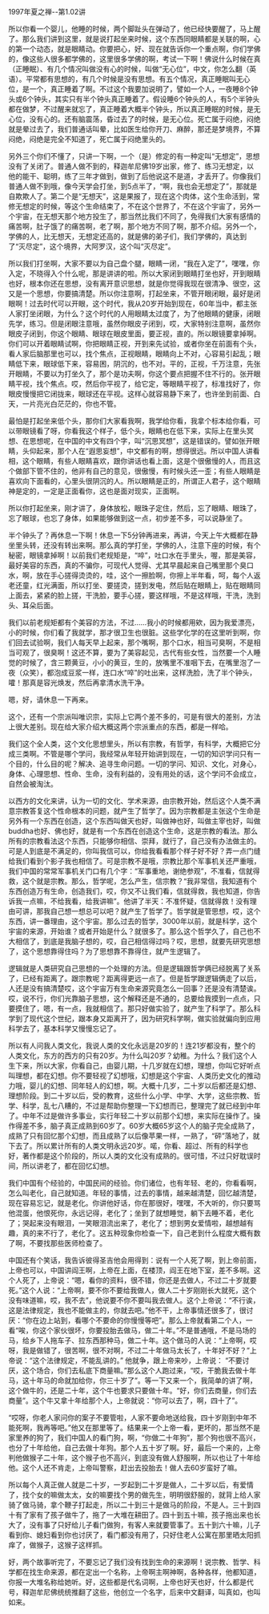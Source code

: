 1997年夏之禅--第1.02讲

所以你看一个婴儿，他睡的时候，两个脚趾头在弹动了，他已经快要醒了，马上醒了。那么我们讲到这里，就是说打起坐来时候，这个东西同眼睛都是关联的啊，心的第一个动态，就是眼睛动。你要把心，好、现在就告诉你一个重点啊，你们学佛的，像这些人很多都学佛的，这里很多学佛的啊，考试一下啊！佛说什么时候在真（正睡眠）、有几个情况叫做没有心的时候，叫做“无心位”，中文，你怎么翻（英语）。平常都有思想的，有几个时候是没有思想。有五个情况，真正睡眠叫无心位，是一个，真正睡着了啊。不过这个我要加说明了，譬如一个人，一夜睡8个钟头或6个钟头，其实只有半个钟头真正睡着了。假设睡6个钟头的人，有5个半钟头都在做梦，不过醒来就忘了，真正睡着大概半个钟头，所以真正睡眠的时候，是无心位，没有心的。还有脑震荡，昏过去了的时候，是无心位。死亡属于闷绝，闷绝就是晕过去了，我们普通话叫晕，比如医生给你开刀、麻醉，那还是梦境界，不算闷绝，闷绝是完全不知道了，死亡属于闷绝里头的。

另外三个你们不懂了，只讲一下啊，一个（是）修定的有一种定叫“无想定”，思想没有了关闭了。普通人做不到的，释迦牟尼佛19岁出家，修了、练习无想定，以他的能干、聪明，练了三年才做到，做到了后他说这不是道，才丢开了。你像我们普通人做不到哦，像今天学会打坐，到5点半了，“啊，我也会无想定了”，那就是自欺欺人了。第二个是“无想天”，这是果报了，现在这个肉体，这个生命活到，常修无想定的时候，等这个生命结束了，不在这个世界了，不在这个宇宙了，另外一个宇宙，在无想天那个地方投生了，那当然比我们不同了，免得我们大家有感情的痛苦啊，肚子饿了的痛苦啊，老了啊，那个地方不同了啊，那不介绍。另外一个，学佛的人，比无想天，无想定还高的，就是佛的弟子们，我们学佛的，真达到了“灭尽定”，这个境界，大阿罗汉，这个叫“灭尽定”。

所以我们打坐啊，大家不要以为自己盘个腿，眼睛一闭，“我在入定了”，嘿嘿，你入定，不晓得入个什么呢，那是讲讲的啦。所以大家闭到眼睛打坐也好，开到眼睛也好，根本你还在思想，没有离开意识思想，就是你觉得我现在很清净、很空，这又是一个思想，你要搞清楚。所以你注意啊，打起坐来，不管开眼闭眼，最好是闭眼啊！过去时代可以开眼，这个时代，我从20岁开始到现在，60年当中，都主张人家打坐闭眼，为什么？这个时代的人用眼睛太过度了，为了他眼睛的健康，闭眼先学，练习。但是闭眼注意哦，虽然你眼皮子闭到，哎，大家特别注意啊，虽然你眼皮子闭到，你这个眼睛、眼球在眼皮里面，要正视，直的。所以眼镜要拿掉啊。你们可以开着眼睛试啊，你把眼睛正视，开到来先试验，或者你坐在前面有个头，看人家后脑那里也可以，找个焦点，正视眼睛，眼睛向上不对，心容易引起乱；眼睛低下来，眼球低下来，容易困，阴沉的，也不对。平的，正视，千万注意，先张开眼睛，不要以为打坐久了，那个是功夫啊，你这个要点把握不住不行的。张开眼睛平视，找个焦点。哎，然后你平视了，给它定，等眼睛平视了，标准找好了，你眼皮慢慢把它闭拢来，眼球还在平视。这样心就容易静下来了，也许坐到前面、白天，一片亮光白茫茫的，你也不管。

最怕是打起坐来低个头，那你们大家看我啊，我学给你看，我拿个标本给你看，可以带眼镜看了呀，你看我这个样子，低个头，眼睛也在低下来，实际上在里头冥想、在思想呢，在中国的中文有四个字，叫“沉思冥想”，这是错误的。譬如张开眼睛，头仰起来，那个人在“遐思妄想”，中文都有的啊，想得很远。所以中国人讲看相，这个眼睛，有些人眼睛喜欢，跟你讲话也看上面，这是个很傲慢的人，而且这个做部下管不住的，他非有自己的意见，很傲慢，有时候头还一歪；有些人眼睛是喜欢向下面看的，心里头很阴沉的人。所以眼睛是正的，所谓正人君子，这个眼睛神是定的，一定是正面看你，这也是面对现实，正面啊。

所以你打起坐来，刚才讲了，身体放松，眼珠子定住，然后，忘了眼睛、眼珠了，忘了眼球，也忘了身体，如果能够做到这一点，初步差不多，可以说静坐了。

半个钟头了？再休息一下啊！休息一下5分钟再进来，再讲，今天上午大概都在静坐里头转，还没有转出来啊。那么真的学打坐，学佛的人，注意下座的时候，有个秘密，眼镜拿掉啊！以前我们老规矩是，“啐”，吐口水在手里头，喔，那是美容，最好美容的东西，真的不骗你，可现代人觉得、尤其早晨起来自己嘴里那个臭口水，啊，放在手心搓得烫烫的，哇，这个一擦脸啊，你擦上半年看，呵，每个人返老还童，红光满面，所以打坐、要搓烫，搓到发电，然后贴在眼睛上，贴在眼睛同上面去，紧紧的脸上搓，干洗脸，要手心搓，要这样哦，不是这样哦，干洗，洗到头、耳朵后面。

我们以前老规矩都有个美容的方法，不过……我小的时候都用欸，因为我爱漂亮，小的时候，你们看了我就学，那才很卫生也很脏。这些学化学的在这里听到啊，你们回去试验啊，我们人每天早上起来，那个嘴啊，那个口水，相当可臭啊，不是相当可观了，很臭啊！这还不算，要为了美容起见，古代有些女性，当然要一个人睡觉的时候了，含三颗黄豆，小小的黄豆，生的，放嘴里不准咽下去，在嘴里泡了一夜（众笑），都泡成豆浆一样，连口水“啐”的吐出来，这样洗脸，洗了半个钟头，嚯！那真是容光焕发，然后再拿清水洗干净。

嗯，好，请休息一下再来。

这个，还有一个宗派叫唯识宗，实际上它两个差不多的，可是有很大的差别，方法上很大差别。现在给大家介绍大概这两个宗派重点的东西，都是一样哈。

我们这个全人类，这个文化思想里头，所以有宗教，有哲学，有科学，大概把它分成三类啊。不管是哪个学问，我经常从年轻开始讲到现在，一切的知识学问只有一个目的，什么目的呢？解决、追寻生命问题。一切的学问、知识、文化，对身心，身体、心理思想、性命、生命，没有利益的，没有用处的话，这个学问不会成立，自然会被淘汰。

以西方的文化来讲，认为一切的文化、学术来源，由宗教开始，然后这个人类不满意宗教答复这个性命根本的问题，就产生了哲学了。因为宗教都是主张这个生命是另外有一个东西在创造，这个东西叫做天也好，叫做神也好，叫做主宰也好，叫做buddha也好、佛也好，就是有一个东西在创造这个生命，这是宗教的看法。那么所有的宗教看法这个东西，只能够你相信、崇拜，就行了，自己没有办法做主的。可是人到底是不满足的，你叫我信可以，你给我看看那个样子好不好？弄一点门缝给我们看到个影子我也相信了。可是宗教不是哦，宗教比那个军事机关还严重哦，我们中国的常常军事机关门口有几个字：“军事重地，谢绝参观”，不准看，信就得救，这个就是宗教。那么，哲学呢，怎么产生，信宗教？“我非常信，我知道有个东西创造万有生命，创造我们，哎，你又不让我们看，信就得救，我也知道，你告诉我一点嘛，不给我看，给我讲嘛”。他讲了半天：不准怀疑，信就得救！没有理由可讲，那我自己想一想总可以吧？就产生了哲学了。哲学就是管思想，哎，这个东西，讲一番理由，这个宇宙。那么过去的哲学，3000年以前，就是科学，这个宇宙的来源，开始谁？或者开始是什么？就很多了。那么这个哲学久了，自己也不大相信了，到底是我脑子想的，哎，自己相信得过吗？哎，思想，就要先研究思想了，这个思想靠得住吗？为了思想靠不靠得住，就产生逻辑了。

逻辑就是人类研究自己思想的一个处理的方法。但是逻辑跟哲学俩已经脱离了关系了，已经有距离了。跟宗教呢？距离得更远一点了。但是哲学跟逻辑俩走了以后，人还是没有搞清楚哎，这个宇宙万有生命来源究竟怎么一回事？还是没有清楚诶。哎，说不行，你们光靠脑子思想，这个解释还是不通的，总要给我摸到一点点，只要摸住了，嗯，有一点，我就相信了。那只好做实验了，就产生了科学了。那么科学到了现代这个世纪，跟本身又距离开了，因为研究科学啊，做实验就偏向到应用科学去了，基本科学又慢慢忘记了。

所以有人问我人类文化，我说人类的文化永远是20岁的！连21岁都没有，整个的人类文化，东方的西方的只有20岁。为什么叫20岁？幼稚。为什么？我们这个人生下来，所以大家，你看自己，由婴儿期，十几岁就在幻想，理想，你叫它好听点叫理想，都在幻想。你不要轻视了幻想哦，幻想是这个宇宙、人类历史文化的推动力哦，婴儿的幻想、同年轻人的幻想，啊。大概十几岁，二十岁以后都还是幻想、理想阶段。到二十岁以后，受的教育，这些什么小学、中学、大学，这些宗教、哲学、科学，乱七八糟的，不过是帮助你整理一下幻想而已，整理完了就已经到中年了。中年不过是做许多事业，实行年轻二十岁以前那个幻想，来实际在操作了。操作得差不多，脑子真正成熟到60岁了。60岁大概65岁这个人的脑子完全成熟了，成熟了只有回忆那个幻想，而且成熟了以后像苹果一样，一熟了，“砰”落地了，就下去了。所以累计所有的人类文明永远20岁。喏，你看、超过、所有的科学也好，著作都是这个阶段的，所以人类的文化没有成熟的。很可惜，不过只好耽误时间，所以讲老了，都在回忆幻想。

我们中国有个经验的，中国民间的经验。你们诸位，也有年轻、老的，你看看啊，怎么叫老化，自己就知道。年轻的事情，过去的事情，越来越清楚，回忆越清楚，现在容易忘记，就是老化。你讲他好话，你在那很好，嘿嘿，不大听的，你只要骂他混蛋，他恨死你，永远记得，老化了；坐到了就想睡觉，躺下去睡不着，老化了；哭起来没有眼泪，一笑眼泪流出来了，老化了；想到男女爱情啦，越想越有趣，真的来不行了，老化了。这五种现象你检查一下，自己老到什么程度大概有数了啊，不要找那些医师检查了。

中国还有个笑话，我告诉彼得圣吉他会用得到：说有一个人死了啊，到上帝前面，上帝也可以，中国讲阎王啊，上帝在上面，在楼顶，阎王在地下室，差不多啊。这个人死了，上帝说：“嗯，看你的资料，很不错，你还是去做人，不过二十岁就要死。”这个人说：“上帝啊，要不你不要给我做人，做人二十岁刚刚长大就死，这个没有味道嘛，哎，我不去”，他说要不你不要叫我去做人。这个上帝说：“不行诶，这是法律规定，我也不能做主的，你就去吧。”他不干，上帝事情还很多了，很讨厌：“你在边上站到，看哪个不要命的你慢慢等吧”。那么上帝就看第二个人，一看“唉，你这个家伙很坏，你要投胎去做马，做二十年。”不是普通哦，不是马场的马，给乡下人拖车子、拉东西那种马，做二十年。这个做马的人说：“上帝啊，哎呀，我是做错了，很苦啊，很不对啊，不过二十年做马太长了，十年好不好？”上帝说：“这个法律规定，不能乱讲的。” 他就争，跟上帝来吵，上帝说： “不要讨厌，这个场合，你们去私底下商量嘛。”那么这个人跑过来，“哎，干脆我去做十年马，这十年马的命就加给你，你三十岁了”。等一下又来一个，我简单的讲了啊，这个做牛的，还是二十年，这个牛也要求只要做十年。“好，你们去商量，你们去商量”。这个牛又拿十年给那个人，上帝就说：“你可以去了，啊，四十了”。

“哎呀，你老人家问你的案子不要管啦，人家不要命地送给我，四十岁刚到中年不能死啊，我再等吧。”他又在那里等了。结果来一个上帝一看，更坏的，那当然不是家里养的狗了，我们中国人的看门狗，啊，“你做二十年狗”，那个狗也很不高兴，也分了十年给他，自己去做十年狗。那个人五十岁了啊。好，最后一个来的，上帝判他做猴子二十年，这个猴子也不高兴，到底没有做人舒服啊，所以也让了十年给他。这个人还不肯走，上帝叫警察，赶出去投胎去！做人去60岁蛮好了嘛。

所以每个人真正做人就是二十岁，一岁起到二十岁是做人，二十岁以后，有爱情了，找个女的嘛做太太，女的嘛要找个男的做先生，明明很舒服的，就背上给人家骑了做马骑，拿个鞭子打起走，所以二十到三十是做马的阶段，不是人。三十到四十有了家有了孩子做牛了，拖了一大堆在耕田了。四十到五十嘛，孩子拖出来也长大了，没有事了只好给儿子看门做狗，有客人来就要管事了。五十到六十嘛，儿子看到你、媳妇看到你也讨厌了，看门都没有用了，只好住老人公寓在那里晒太阳抓痒了，做猴子，这猴子这样抓。

好，两个故事听完了，不要忘记了我们没有找到生命的来源啊！说宗教、哲学、科学都在找生命来源，都在定出一个名称，上帝啊主啊神啊，各种各样，他都知道，你报一大堆名称给她听。好，这些都是代名词啊，上帝也好天也好，什么都是代号，释迦牟尼佛统统推翻了这些，他创立一个名字，后来中文翻译，叫真如，也叫如来。

